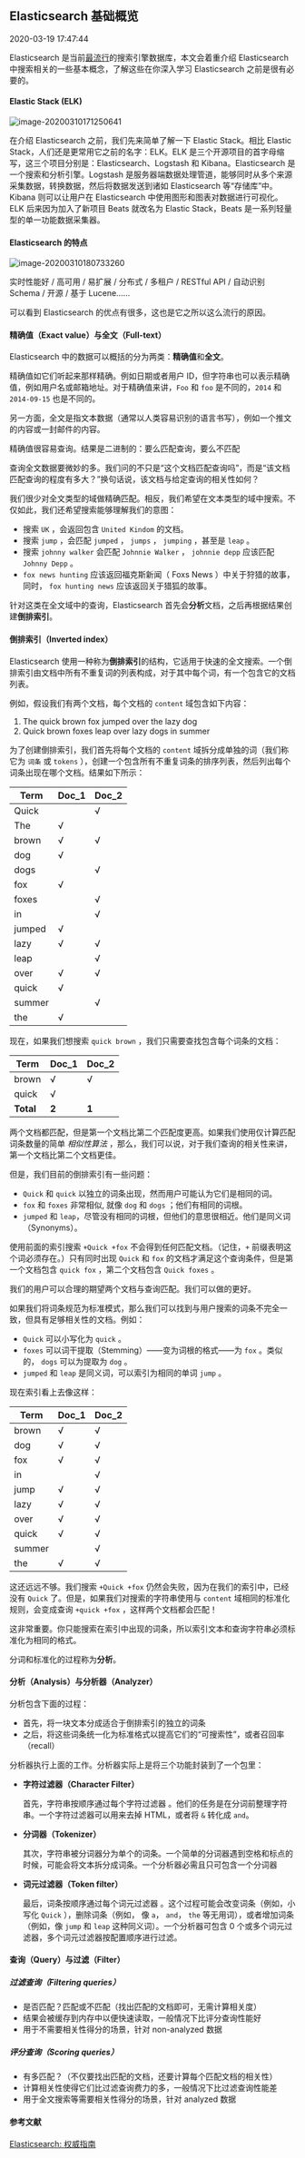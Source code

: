 ## Elasticsearch 基础概览

2020-03-19 17:47:44

Elasticsearch 是当前[最流行](https://db-engines.com/en/ranking/search+engine)的搜索引擎数据库，本文会着重介绍 Elasticsearch 中搜索相关的一些基本概念，了解这些在你深入学习 Elasticsearch 之前是很有必要的。

#### Elastic Stack (ELK)

![image-20200310171250641](https://i.loli.net/2020/03/10/2vynuFqULMaPJ5Y.png)

在介绍 Elasticsearch 之前，我们先来简单了解一下 Elastic Stack。相比 Elastic Stack，人们还是更常用它之前的名字：ELK。ELK 是三个开源项目的首字母缩写，这三个项目分别是：Elasticsearch、Logstash 和 Kibana。Elasticsearch 是一个搜索和分析引擎。Logstash 是服务器端数据处理管道，能够同时从多个来源采集数据，转换数据，然后将数据发送到诸如 Elasticsearch 等“存储库”中。Kibana 则可以让用户在 Elasticsearch 中使用图形和图表对数据进行可视化。ELK 后来因为加入了新项目 Beats 就改名为 Elastic Stack，Beats 是一系列轻量型的单一功能数据采集器。

#### Elasticsearch 的特点

![image-20200310180733260](https://i.loli.net/2020/03/10/OFxCVzZi6aNkr31.png)

实时性能好 / 高可用 / 易扩展 / 分布式 / 多租户 / RESTful API / 自动识别 Schema / 开源 / 基于 Lucene……

可以看到 Elasticsearch 的优点有很多，这也是它之所以这么流行的原因。

#### 精确值（Exact value）与全文（Full-text）

Elasticsearch 中的数据可以概括的分为两类：**精确值**和**全文**。

精确值如它们听起来那样精确。例如日期或者用户 ID，但字符串也可以表示精确值，例如用户名或邮箱地址。对于精确值来讲，`Foo` 和 `foo` 是不同的，`2014` 和 `2014-09-15` 也是不同的。

另一方面，全文是指文本数据（通常以人类容易识别的语言书写），例如一个推文的内容或一封邮件的内容。

精确值很容易查询。结果是二进制的：要么匹配查询，要么不匹配

查询全文数据要微妙的多。我们问的不只是“这个文档匹配查询吗”，而是“该文档匹配查询的程度有多大？”换句话说，该文档与给定查询的相关性如何？

我们很少对全文类型的域做精确匹配。相反，我们希望在文本类型的域中搜索。不仅如此，我们还希望搜索能够理解我们的意图：

- 搜索 `UK` ，会返回包含 `United Kindom` 的文档。
- 搜索 `jump` ，会匹配 `jumped` ， `jumps` ， `jumping` ，甚至是 `leap` 。
- 搜索 `johnny walker` 会匹配 `Johnnie Walker` ， `johnnie depp` 应该匹配 `Johnny Depp` 。
- `fox news hunting` 应该返回福克斯新闻（ Foxs News ）中关于狩猎的故事，同时， `fox hunting news` 应该返回关于猎狐的故事。

针对这类在全文域中的查询，Elasticsearch 首先会**分析**文档，之后再根据结果创建**倒排索引**。

#### 倒排索引（Inverted index）

Elasticsearch 使用一种称为**倒排索引**的结构，它适用于快速的全文搜索。一个倒排索引由文档中所有不重复词的列表构成，对于其中每个词，有一个包含它的文档列表。

例如，假设我们有两个文档，每个文档的 `content` 域包含如下内容：

1. The quick brown fox jumped over the lazy dog
2. Quick brown foxes leap over lazy dogs in summer

为了创建倒排索引，我们首先将每个文档的 `content` 域拆分成单独的词（我们称它为 `词条` 或 `tokens` ），创建一个包含所有不重复词条的排序列表，然后列出每个词条出现在哪个文档。结果如下所示：

| Term   | Doc_1 | Doc_2 |
| ------ | ----- | ----- |
| Quick  |       | √     |
| The    | √     |       |
| brown  | √     | √     |
| dog    | √     |       |
| dogs   |       | √     |
| fox    | √     |       |
| foxes  |       | √     |
| in     |       | √     |
| jumped | √     |       |
| lazy   | √     | √     |
| leap   |       | √     |
| over   | √     | √     |
| quick  | √     |       |
| summer |       | √     |
| the    | √     |       |

现在，如果我们想搜索 `quick brown` ，我们只需要查找包含每个词条的文档：

| Term      | Doc_1 | Doc_2 |
| --------- | ----- | ----- |
| brown     | √     | √     |
| quick     | √     |       |
| **Total** | **2** | **1** |

两个文档都匹配，但是第一个文档比第二个匹配度更高。如果我们使用仅计算匹配词条数量的简单 *相似性算法* ，那么，我们可以说，对于我们查询的相关性来讲，第一个文档比第二个文档更佳。

但是，我们目前的倒排索引有一些问题：

- `Quick` 和 `quick` 以独立的词条出现，然而用户可能认为它们是相同的词。
- `fox` 和 `foxes` 非常相似, 就像 `dog` 和 `dogs` ；他们有相同的词根。
- `jumped` 和 `leap`，尽管没有相同的词根，但他们的意思很相近。他们是同义词（Synonyms）。

使用前面的索引搜索 `+Quick +fox` 不会得到任何匹配文档。（记住，`+` 前缀表明这个词必须存在。）只有同时出现 `Quick` 和 `fox` 的文档才满足这个查询条件，但是第一个文档包含 `quick fox` ，第二个文档包含 `Quick foxes` 。

我们的用户可以合理的期望两个文档与查询匹配。我们可以做的更好。

如果我们将词条规范为标准模式，那么我们可以找到与用户搜索的词条不完全一致，但具有足够相关性的文档。例如：

- `Quick` 可以小写化为 `quick` 。
- `foxes` 可以词干提取（Stemming）——变为词根的格式——为 `fox` 。类似的， `dogs` 可以为提取为 `dog` 。
- `jumped` 和 `leap` 是同义词，可以索引为相同的单词 `jump` 。

现在索引看上去像这样：

| Term   | Doc_1 | Doc_2 |
| ------ | ----- | ----- |
| brown  | √     | √     |
| dog    | √     | √     |
| fox    | √     | √     |
| in     |       | √     |
| jump   | √     | √     |
| lazy   | √     | √     |
| over   | √     | √     |
| quick  | √     | √     |
| summer |       | √     |
| the    | √     | √     |

这还远远不够。我们搜索 `+Quick +fox` 仍然会失败，因为在我们的索引中，已经没有 `Quick` 了。但是，如果我们对搜索的字符串使用与 `content` 域相同的标准化规则，会变成查询 `+quick +fox` ，这样两个文档都会匹配！

这非常重要。你只能搜索在索引中出现的词条，所以索引文本和查询字符串必须标准化为相同的格式。

分词和标准化的过程称为**分析**。

#### 分析（Analysis）与分析器（Analyzer）

分析包含下面的过程：

- 首先，将一块文本分成适合于倒排索引的独立的词条
- 之后，将这些词条统一化为标准格式以提高它们的“可搜索性”，或者召回率（recall）

分析器执行上面的工作。分析器实际上是将三个功能封装到了一个包里：

- **字符过滤器（Character Filter）**

  首先，字符串按顺序通过每个字符过滤器 。他们的任务是在分词前整理字符串。一个字符过滤器可以用来去掉 HTML，或者将 `&` 转化成 `and`。

- **分词器（Tokenizer）**

  其次，字符串被分词器分为单个的词条。一个简单的分词器遇到空格和标点的时候，可能会将文本拆分成词条。一个分析器必需且只可包含一个分词器 

- **词元过滤器（Token filter）**

  最后，词条按顺序通过每个词元过滤器 。这个过程可能会改变词条（例如，小写化 `Quick` ），删除词条（例如， 像 `a`， `and`， `the` 等无用词），或者增加词条（例如，像 `jump` 和 `leap` 这种同义词）。一个分析器可包含 0 个或多个词元过滤器，多个词元过滤器按配置顺序进行过滤。

#### 查询（Query）与过滤（Filter）

##### 过滤查询（Filtering queries）

- 是否匹配？匹配或不匹配（找出匹配的文档即可，无需计算相关度）
- 结果会被缓存到内存中以便快速读取，一般情况下比评分查询性能好
- 用于不需要相关性得分的场景，针对 non-analyzed 数据

##### 评分查询（Scoring queries）

- 有多匹配？（不仅要找出匹配的文档，还要计算每个匹配文档的相关性）
- 计算相关性使得它们比过滤查询费力的多，一般情况下比过滤查询性能差
- 用于全文搜索等需要相关性得分的场景，针对 analyzed 数据

#### 参考文献

[Elasticsearch: 权威指南](https://www.elastic.co/guide/cn/elasticsearch/guide/cn/index.html)

